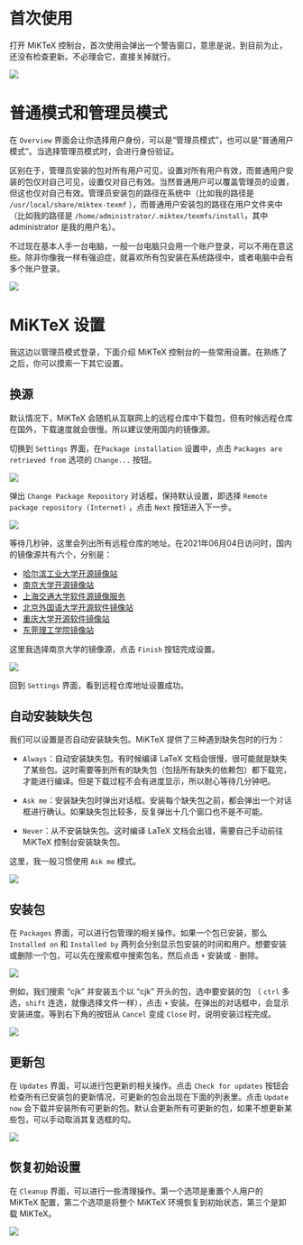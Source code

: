 # 首次使用

打开 MiKTeX 控制台，首次使用会弹出一个警告窗口，意思是说，到目前为止，还没有检查更新。不必理会它，直接关掉就行。

![](welcome-warning.png)

# 普通模式和管理员模式

在 `Overview` 界面会让你选择用户身份，可以是“管理员模式”，也可以是“普通用户模式”。当选择管理员模式时，会进行身份验证。

区别在于，管理员安装的包对所有用户可见，设置对所有用户有效，而普通用户安装的包仅对自己可见，设置仅对自己有效。当然普通用户可以覆盖管理员的设置，但这也仅对自己有效。管理员安装包的路径在系统中（比如我的路径是 `/usr/local/share/miktex-texmf` ），而普通用户安装包的路径在用户文件夹中（比如我的路径是 `/home/administrator/.miktex/texmfs/install`，其中 administrator 是我的用户名）。

不过现在基本人手一台电脑，一般一台电脑只会用一个账户登录，可以不用在意这些。除非你像我一样有强迫症，就喜欢所有包安装在系统路径中，或者电脑中会有多个账户登录。

![](welcome.png)

# MiKTeX 设置

我这边以管理员模式登录，下面介绍 MiKTeX 控制台的一些常用设置。在熟练了之后，你可以摸索一下其它设置。

## 换源

默认情况下，MiKTeX 会随机从互联网上的远程仓库中下载包，但有时候远程仓库在国外，下载速度就会很慢。所以建议使用国内的镜像源。

切换到 `Settings` 界面，在`Package installation` 设置中，点击 `Packages are retrieved from` 选项的 `Change...` 按钮。

![](settings-general-1.png)

弹出 `Change Package Repository` 对话框，保持默认设置，即选择 `Remote package repository (Internet)` ，点击 `Next` 按钮进入下一步。

![](settings-general-2.png)

等待几秒钟，这里会列出所有远程仓库的地址。在2021年06月04日访问时，国内的镜像源共有六个，分别是：

- [哈尔滨工业大学开源镜像站](http://mirrors.hit.edu.cn/)
- [南京大学开源镜像站](https://mirrors.nju.edu.cn/)
- [上海交通大学软件源镜像服务](https://mirrors.sjtug.sjtu.edu.cn/)
- [北京外国语大学开源软件镜像站](https://mirrors.bfsu.edu.cn/)
- [重庆大学开源软件镜像站](https://mirrors.cqu.edu.cn/)
- [东莞理工学院镜像站](https://mirrors.dgut.edu.cn/)

这里我选择南京大学的镜像源，点击 `Finish` 按钮完成设置。

![](settings-general-3.png)

回到 `Settings` 界面，看到远程仓库地址设置成功。

## 自动安装缺失包

我们可以设置是否自动安装缺失包。MiKTeX 提供了三种遇到缺失包时的行为：

- `Always`：自动安装缺失包。有时候编译 LaTeX 文档会很慢，很可能就是缺失了某些包。这时需要等到所有的缺失包（包括所有缺失的依赖包）都下载完，才能进行编译。但是下载过程不会有进度显示，所以耐心等待几分钟吧。

- `Ask me`：安装缺失包时弹出对话框。安装每个缺失包之前，都会弹出一个对话框进行确认。如果缺失包比较多，反复弹出十几个窗口也不是不可能。

- `Never`：从不安装缺失包。这时编译 LaTeX 文档会出错，需要自己手动前往 MiKTeX 控制台安装缺失包。

这里，我一般习惯使用 `Ask me` 模式。

![](settings-general-4.png)

## 安装包

在 `Packages` 界面，可以进行包管理的相关操作。如果一个包已安装，那么 `Installed on` 和 `Installed by` 两列会分别显示包安装的时间和用户。想要安装或删除一个包，可以先在搜索框中搜索包名，然后点击 `+` 安装或 `-` 删除。

![](packages.png)

例如，我们搜索 “cjk” 并安装五个以 “cjk” 开头的包，选中要安装的包 （ `ctrl` 多选，`shift` 连选，就像选择文件一样），点击 `+` 安装。在弹出的对话框中，会显示安装进度。等到右下角的按钮从 `Cancel` 变成 `Close` 时，说明安装过程完成。

![](packages-install.png)

## 更新包

在 `Updates` 界面，可以进行包更新的相关操作。点击 `Check for updates` 按钮会检查所有已安装包的更新情况，可更新的包会出现在下面的列表里。点击 `Update now` 会下载并安装所有可更新的包。默认会更新所有可更新的包，如果不想更新某些包，可以手动取消其复选框的勾。

![](updates.png)

## 恢复初始设置

在 `Cleanup` 界面，可以进行一些清理操作。第一个选项是重置个人用户的 MiKTeX 配置，第二个选项是将整个 MiKTeX 环境恢复到初始状态，第三个是卸载 MiKTeX。

![](cleanup.png)
